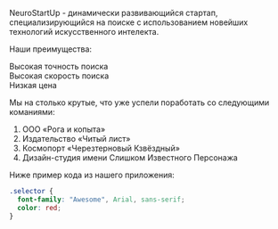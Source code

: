 NeuroStartUp - динамически развивающийся стартап, специализирующийся на поиске с использованием новейших технологий искусственного интелекта.

Наши преимущества:

Высокая точность поиска  
Высокая скорость поиска  
Низкая цена  

Мы на столько крутые, что уже успели поработать со следующими команиями:

1. ООО «Рога и копыта»
2. Издательство «Читый лист»
3. Космопорт «Черезтерновый Кзвёздный»
4. Дизайн-студия имени Слишком Известного Персонажа

Ниже пример кода из нашего приложения:

```css
.selector {
  font-family: "Awesome", Arial, sans-serif;
  color: red;
}
```

